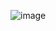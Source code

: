 ![image](https://github.com/karpo27/Exercism_Python/assets/54405665/354895b0-3f1f-4d92-bdc6-31b290402be9)
